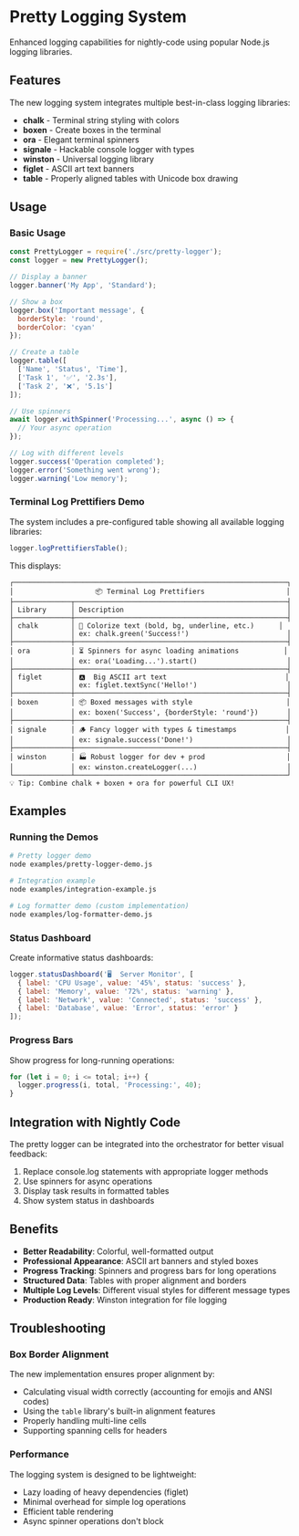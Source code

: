 # Pretty Logging System

Enhanced logging capabilities for nightly-code using popular Node.js logging libraries.

## Features

The new logging system integrates multiple best-in-class logging libraries:

- **chalk** - Terminal string styling with colors
- **boxen** - Create boxes in the terminal
- **ora** - Elegant terminal spinners
- **signale** - Hackable console logger with types
- **winston** - Universal logging library
- **figlet** - ASCII art text banners
- **table** - Properly aligned tables with Unicode box drawing

## Usage

### Basic Usage

```javascript
const PrettyLogger = require('./src/pretty-logger');
const logger = new PrettyLogger();

// Display a banner
logger.banner('My App', 'Standard');

// Show a box
logger.box('Important message', { 
  borderStyle: 'round',
  borderColor: 'cyan' 
});

// Create a table
logger.table([
  ['Name', 'Status', 'Time'],
  ['Task 1', '✅', '2.3s'],
  ['Task 2', '❌', '5.1s']
]);

// Use spinners
await logger.withSpinner('Processing...', async () => {
  // Your async operation
});

// Log with different levels
logger.success('Operation completed');
logger.error('Something went wrong');
logger.warning('Low memory');
```

### Terminal Log Prettifiers Demo

The system includes a pre-configured table showing all available logging libraries:

```javascript
logger.logPrettifiersTable();
```

This displays:
```
┌───────────────────────────────────────────────────────────────────┐
│                    📦 Terminal Log Prettifiers                    │
├──────────────┬────────────────────────────────────────────────────┤
│ Library      │ Description                                        │
├──────────────┼────────────────────────────────────────────────────┤
│ chalk        │ 🎨 Colorize text (bold, bg, underline, etc.)      │
│              │ ex: chalk.green('Success!')                        │
├──────────────┼────────────────────────────────────────────────────┤
│ ora          │ ⏳ Spinners for async loading animations           │
│              │ ex: ora('Loading...').start()                      │
├──────────────┼────────────────────────────────────────────────────┤
│ figlet       │ 🅰️  Big ASCII art text                             │
│              │ ex: figlet.textSync('Hello!')                      │
├──────────────┼────────────────────────────────────────────────────┤
│ boxen        │ 📦 Boxed messages with style                       │
│              │ ex: boxen('Success', {borderStyle: 'round'})       │
├──────────────┼────────────────────────────────────────────────────┤
│ signale      │ 🪵 Fancy logger with types & timestamps            │
│              │ ex: signale.success('Done!')                       │
├──────────────┼────────────────────────────────────────────────────┤
│ winston      │ 🏭 Robust logger for dev + prod                    │
│              │ ex: winston.createLogger(...)                      │
└──────────────┴────────────────────────────────────────────────────┘
💡 Tip: Combine chalk + boxen + ora for powerful CLI UX!
```

## Examples

### Running the Demos

```bash
# Pretty logger demo
node examples/pretty-logger-demo.js

# Integration example
node examples/integration-example.js

# Log formatter demo (custom implementation)
node examples/log-formatter-demo.js
```

### Status Dashboard

Create informative status dashboards:

```javascript
logger.statusDashboard('🖥️  Server Monitor', [
  { label: 'CPU Usage', value: '45%', status: 'success' },
  { label: 'Memory', value: '72%', status: 'warning' },
  { label: 'Network', value: 'Connected', status: 'success' },
  { label: 'Database', value: 'Error', status: 'error' }
]);
```

### Progress Bars

Show progress for long-running operations:

```javascript
for (let i = 0; i <= total; i++) {
  logger.progress(i, total, 'Processing:', 40);
}
```

## Integration with Nightly Code

The pretty logger can be integrated into the orchestrator for better visual feedback:

1. Replace console.log statements with appropriate logger methods
2. Use spinners for async operations
3. Display task results in formatted tables
4. Show system status in dashboards

## Benefits

- **Better Readability**: Colorful, well-formatted output
- **Professional Appearance**: ASCII art banners and styled boxes
- **Progress Tracking**: Spinners and progress bars for long operations
- **Structured Data**: Tables with proper alignment and borders
- **Multiple Log Levels**: Different visual styles for different message types
- **Production Ready**: Winston integration for file logging

## Troubleshooting

### Box Border Alignment

The new implementation ensures proper alignment by:
- Calculating visual width correctly (accounting for emojis and ANSI codes)
- Using the `table` library's built-in alignment features
- Properly handling multi-line cells
- Supporting spanning cells for headers

### Performance

The logging system is designed to be lightweight:
- Lazy loading of heavy dependencies (figlet)
- Minimal overhead for simple log operations
- Efficient table rendering
- Async spinner operations don't block